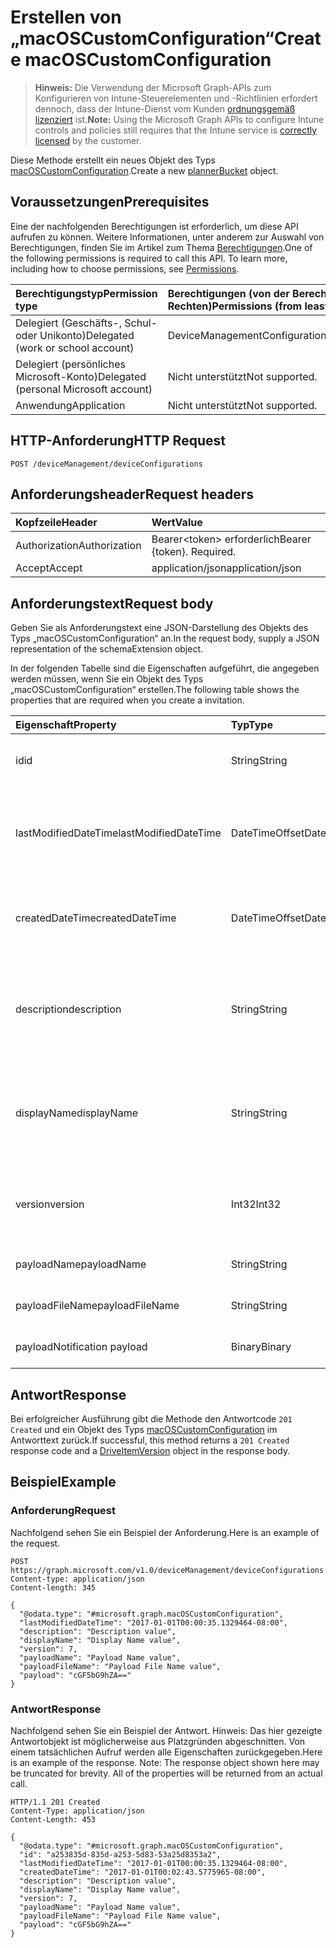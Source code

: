 # <a name="create-macoscustomconfiguration"></a><span data-ttu-id="5b36b-101">Erstellen von „macOSCustomConfiguration“</span><span class="sxs-lookup"><span data-stu-id="5b36b-101">Create macOSCustomConfiguration</span></span>

> <span data-ttu-id="5b36b-102">**Hinweis:** Die Verwendung der Microsoft Graph-APIs zum Konfigurieren von Intune-Steuerelementen und -Richtlinien erfordert dennoch, dass der Intune-Dienst vom Kunden [ordnungsgemäß lizenziert](https://go.microsoft.com/fwlink/?linkid=839381) ist.</span><span class="sxs-lookup"><span data-stu-id="5b36b-102">**Note:** Using the Microsoft Graph APIs to configure Intune controls and policies still requires that the Intune service is [correctly licensed](https://go.microsoft.com/fwlink/?linkid=839381) by the customer.</span></span>

<span data-ttu-id="5b36b-103">Diese Methode erstellt ein neues Objekt des Typs [macOSCustomConfiguration](../resources/intune_deviceconfig_macoscustomconfiguration.md).</span><span class="sxs-lookup"><span data-stu-id="5b36b-103">Create a new [plannerBucket](../resources/intune_deviceconfig_macoscustomconfiguration.md) object.</span></span>
## <a name="prerequisites"></a><span data-ttu-id="5b36b-104">Voraussetzungen</span><span class="sxs-lookup"><span data-stu-id="5b36b-104">Prerequisites</span></span>
<span data-ttu-id="5b36b-p101">Eine der nachfolgenden Berechtigungen ist erforderlich, um diese API aufrufen zu können. Weitere Informationen, unter anderem zur Auswahl von Berechtigungen, finden Sie im Artikel zum Thema [Berechtigungen](../../../concepts/permissions_reference.md).</span><span class="sxs-lookup"><span data-stu-id="5b36b-p101">One of the following permissions is required to call this API. To learn more, including how to choose permissions, see [Permissions](../../../concepts/permissions_reference.md).</span></span>

|<span data-ttu-id="5b36b-107">Berechtigungstyp</span><span class="sxs-lookup"><span data-stu-id="5b36b-107">Permission type</span></span>|<span data-ttu-id="5b36b-108">Berechtigungen (von der Berechtigung mit den meisten Rechten zu der mit den wenigsten Rechten)</span><span class="sxs-lookup"><span data-stu-id="5b36b-108">Permissions (from least to most privileged)</span></span>|
|:---|:---|
|<span data-ttu-id="5b36b-109">Delegiert (Geschäfts-, Schul- oder Unikonto)</span><span class="sxs-lookup"><span data-stu-id="5b36b-109">Delegated (work or school account)</span></span>|<span data-ttu-id="5b36b-110">DeviceManagementConfiguration.ReadWrite.All</span><span class="sxs-lookup"><span data-stu-id="5b36b-110">DeviceManagementConfiguration.ReadWrite.All</span></span>|
|<span data-ttu-id="5b36b-111">Delegiert (persönliches Microsoft-Konto)</span><span class="sxs-lookup"><span data-stu-id="5b36b-111">Delegated (personal Microsoft account)</span></span>|<span data-ttu-id="5b36b-112">Nicht unterstützt</span><span class="sxs-lookup"><span data-stu-id="5b36b-112">Not supported.</span></span>|
|<span data-ttu-id="5b36b-113">Anwendung</span><span class="sxs-lookup"><span data-stu-id="5b36b-113">Application</span></span>|<span data-ttu-id="5b36b-114">Nicht unterstützt</span><span class="sxs-lookup"><span data-stu-id="5b36b-114">Not supported.</span></span>|

## <a name="http-request"></a><span data-ttu-id="5b36b-115">HTTP-Anforderung</span><span class="sxs-lookup"><span data-stu-id="5b36b-115">HTTP Request</span></span>
<!-- {
  "blockType": "ignored"
}
-->
``` http
POST /deviceManagement/deviceConfigurations
```

## <a name="request-headers"></a><span data-ttu-id="5b36b-116">Anforderungsheader</span><span class="sxs-lookup"><span data-stu-id="5b36b-116">Request headers</span></span>
|<span data-ttu-id="5b36b-117">Kopfzeile</span><span class="sxs-lookup"><span data-stu-id="5b36b-117">Header</span></span>|<span data-ttu-id="5b36b-118">Wert</span><span class="sxs-lookup"><span data-stu-id="5b36b-118">Value</span></span>|
|:---|:---|
|<span data-ttu-id="5b36b-119">Authorization</span><span class="sxs-lookup"><span data-stu-id="5b36b-119">Authorization</span></span>|<span data-ttu-id="5b36b-120">Bearer&lt;token&gt; erforderlich</span><span class="sxs-lookup"><span data-stu-id="5b36b-120">Bearer {token}. Required.</span></span>|
|<span data-ttu-id="5b36b-121">Accept</span><span class="sxs-lookup"><span data-stu-id="5b36b-121">Accept</span></span>|<span data-ttu-id="5b36b-122">application/json</span><span class="sxs-lookup"><span data-stu-id="5b36b-122">application/json</span></span>|

## <a name="request-body"></a><span data-ttu-id="5b36b-123">Anforderungstext</span><span class="sxs-lookup"><span data-stu-id="5b36b-123">Request body</span></span>
<span data-ttu-id="5b36b-124">Geben Sie als Anforderungstext eine JSON-Darstellung des Objekts des Typs „macOSCustomConfiguration“ an.</span><span class="sxs-lookup"><span data-stu-id="5b36b-124">In the request body, supply a JSON representation of the schemaExtension object.</span></span>

<span data-ttu-id="5b36b-125">In der folgenden Tabelle sind die Eigenschaften aufgeführt, die angegeben werden müssen, wenn Sie ein Objekt des Typs „macOSCustomConfiguration“ erstellen.</span><span class="sxs-lookup"><span data-stu-id="5b36b-125">The following table shows the properties that are required when you create a invitation.</span></span>

|<span data-ttu-id="5b36b-126">Eigenschaft</span><span class="sxs-lookup"><span data-stu-id="5b36b-126">Property</span></span>|<span data-ttu-id="5b36b-127">Typ</span><span class="sxs-lookup"><span data-stu-id="5b36b-127">Type</span></span>|<span data-ttu-id="5b36b-128">Beschreibung</span><span class="sxs-lookup"><span data-stu-id="5b36b-128">Description</span></span>|
|:---|:---|:---|
|<span data-ttu-id="5b36b-129">id</span><span class="sxs-lookup"><span data-stu-id="5b36b-129">id</span></span>|<span data-ttu-id="5b36b-130">String</span><span class="sxs-lookup"><span data-stu-id="5b36b-130">String</span></span>|<span data-ttu-id="5b36b-131">Schlüssel der Entität.</span><span class="sxs-lookup"><span data-stu-id="5b36b-131">Key of the setting.</span></span> <span data-ttu-id="5b36b-132">Geerbt von [deviceConfiguration](../resources/intune_deviceconfig_deviceconfiguration.md).</span><span class="sxs-lookup"><span data-stu-id="5b36b-132">Inherited from [deviceConfiguration](../resources/intune_deviceconfig_deviceconfiguration.md)</span></span>|
|<span data-ttu-id="5b36b-133">lastModifiedDateTime</span><span class="sxs-lookup"><span data-stu-id="5b36b-133">lastModifiedDateTime</span></span>|<span data-ttu-id="5b36b-134">DateTimeOffset</span><span class="sxs-lookup"><span data-stu-id="5b36b-134">DateTimeOffset</span></span>|<span data-ttu-id="5b36b-135">Datum und Uhrzeit der letzten Änderung des Objekts.</span><span class="sxs-lookup"><span data-stu-id="5b36b-135">Indicates the date the object was last modified.</span></span> <span data-ttu-id="5b36b-136">Geerbt von [deviceConfiguration](../resources/intune_deviceconfig_deviceconfiguration.md).</span><span class="sxs-lookup"><span data-stu-id="5b36b-136">Inherited from [deviceConfiguration](../resources/intune_deviceconfig_deviceconfiguration.md)</span></span>|
|<span data-ttu-id="5b36b-137">createdDateTime</span><span class="sxs-lookup"><span data-stu-id="5b36b-137">createdDateTime</span></span>|<span data-ttu-id="5b36b-138">DateTimeOffset</span><span class="sxs-lookup"><span data-stu-id="5b36b-138">DateTimeOffset</span></span>|<span data-ttu-id="5b36b-139">Datum und Uhrzeit der Erstellung des Objekts.</span><span class="sxs-lookup"><span data-stu-id="5b36b-139">DateTime the object was created.</span></span> <span data-ttu-id="5b36b-140">Geerbt von [deviceConfiguration](../resources/intune_deviceconfig_deviceconfiguration.md).</span><span class="sxs-lookup"><span data-stu-id="5b36b-140">Inherited from [deviceConfiguration](../resources/intune_deviceconfig_deviceconfiguration.md)</span></span>|
|<span data-ttu-id="5b36b-141">description</span><span class="sxs-lookup"><span data-stu-id="5b36b-141">description</span></span>|<span data-ttu-id="5b36b-142">String</span><span class="sxs-lookup"><span data-stu-id="5b36b-142">String</span></span>|<span data-ttu-id="5b36b-143">Beschreibung der Gerätekonfiguration (vom Administrator festgelegt).</span><span class="sxs-lookup"><span data-stu-id="5b36b-143">Admin provided description of the Device Configuration.</span></span> <span data-ttu-id="5b36b-144">Geerbt von [deviceConfiguration](../resources/intune_deviceconfig_deviceconfiguration.md).</span><span class="sxs-lookup"><span data-stu-id="5b36b-144">Inherited from [deviceConfiguration](../resources/intune_deviceconfig_deviceconfiguration.md)</span></span>|
|<span data-ttu-id="5b36b-145">displayName</span><span class="sxs-lookup"><span data-stu-id="5b36b-145">displayName</span></span>|<span data-ttu-id="5b36b-146">String</span><span class="sxs-lookup"><span data-stu-id="5b36b-146">String</span></span>|<span data-ttu-id="5b36b-147">Name der Gerätekonfiguration (vom Administrator festgelegt).</span><span class="sxs-lookup"><span data-stu-id="5b36b-147">Admin provided name of the device configuration.</span></span> <span data-ttu-id="5b36b-148">Geerbt von [deviceConfiguration](../resources/intune_deviceconfig_deviceconfiguration.md).</span><span class="sxs-lookup"><span data-stu-id="5b36b-148">Inherited from [deviceConfiguration](../resources/intune_deviceconfig_deviceconfiguration.md)</span></span>|
|<span data-ttu-id="5b36b-149">version</span><span class="sxs-lookup"><span data-stu-id="5b36b-149">version</span></span>|<span data-ttu-id="5b36b-150">Int32</span><span class="sxs-lookup"><span data-stu-id="5b36b-150">Int32</span></span>|<span data-ttu-id="5b36b-151">Version der Gerätekonfiguration.</span><span class="sxs-lookup"><span data-stu-id="5b36b-151">Version of the device configuration.</span></span> <span data-ttu-id="5b36b-152">Geerbt von [deviceConfiguration](../resources/intune_deviceconfig_deviceconfiguration.md).</span><span class="sxs-lookup"><span data-stu-id="5b36b-152">Inherited from [deviceConfiguration](../resources/intune_deviceconfig_deviceconfiguration.md)</span></span>|
|<span data-ttu-id="5b36b-153">payloadName</span><span class="sxs-lookup"><span data-stu-id="5b36b-153">payloadName</span></span>|<span data-ttu-id="5b36b-154">String</span><span class="sxs-lookup"><span data-stu-id="5b36b-154">String</span></span>|<span data-ttu-id="5b36b-155">Name, der dem Benutzer angezeigt wird</span><span class="sxs-lookup"><span data-stu-id="5b36b-155">Name that is displayed to the user.</span></span>|
|<span data-ttu-id="5b36b-156">payloadFileName</span><span class="sxs-lookup"><span data-stu-id="5b36b-156">payloadFileName</span></span>|<span data-ttu-id="5b36b-157">String</span><span class="sxs-lookup"><span data-stu-id="5b36b-157">String</span></span>|<span data-ttu-id="5b36b-158">Name der Nutzlastdatei (\*.mobileconfig</span><span class="sxs-lookup"><span data-stu-id="5b36b-158">Payload file name (\*.mobileconfig</span></span> | <span data-ttu-id="5b36b-159">\*.xml)</span><span class="sxs-lookup"><span data-stu-id="5b36b-159">Xml</span></span>|
|<span data-ttu-id="5b36b-160">payload</span><span class="sxs-lookup"><span data-stu-id="5b36b-160">Notification payload</span></span>|<span data-ttu-id="5b36b-161">Binary</span><span class="sxs-lookup"><span data-stu-id="5b36b-161">Binary</span></span>|<span data-ttu-id="5b36b-162">Nutzlast</span><span class="sxs-lookup"><span data-stu-id="5b36b-162">Payload.</span></span> <span data-ttu-id="5b36b-163">(UTF8-codiertes Bytearray)</span><span class="sxs-lookup"><span data-stu-id="5b36b-163">(UTF8 encoded byte array)</span></span>|



## <a name="response"></a><span data-ttu-id="5b36b-164">Antwort</span><span class="sxs-lookup"><span data-stu-id="5b36b-164">Response</span></span>
<span data-ttu-id="5b36b-165">Bei erfolgreicher Ausführung gibt die Methode den Antwortcode `201 Created` und ein Objekt des Typs [macOSCustomConfiguration](../resources/intune_deviceconfig_macoscustomconfiguration.md) im Antworttext zurück.</span><span class="sxs-lookup"><span data-stu-id="5b36b-165">If successful, this method returns a `201 Created` response code and a [DriveItemVersion](../resources/intune_deviceconfig_macoscustomconfiguration.md) object in the response body.</span></span>

## <a name="example"></a><span data-ttu-id="5b36b-166">Beispiel</span><span class="sxs-lookup"><span data-stu-id="5b36b-166">Example</span></span>
### <a name="request"></a><span data-ttu-id="5b36b-167">Anforderung</span><span class="sxs-lookup"><span data-stu-id="5b36b-167">Request</span></span>
<span data-ttu-id="5b36b-168">Nachfolgend sehen Sie ein Beispiel der Anforderung.</span><span class="sxs-lookup"><span data-stu-id="5b36b-168">Here is an example of the request.</span></span>
``` http
POST https://graph.microsoft.com/v1.0/deviceManagement/deviceConfigurations
Content-type: application/json
Content-length: 345

{
  "@odata.type": "#microsoft.graph.macOSCustomConfiguration",
  "lastModifiedDateTime": "2017-01-01T00:00:35.1329464-08:00",
  "description": "Description value",
  "displayName": "Display Name value",
  "version": 7,
  "payloadName": "Payload Name value",
  "payloadFileName": "Payload File Name value",
  "payload": "cGF5bG9hZA=="
}
```

### <a name="response"></a><span data-ttu-id="5b36b-169">Antwort</span><span class="sxs-lookup"><span data-stu-id="5b36b-169">Response</span></span>
<span data-ttu-id="5b36b-p109">Nachfolgend sehen Sie ein Beispiel der Antwort. Hinweis: Das hier gezeigte Antwortobjekt ist möglicherweise aus Platzgründen abgeschnitten. Von einem tatsächlichen Aufruf werden alle Eigenschaften zurückgegeben.</span><span class="sxs-lookup"><span data-stu-id="5b36b-p109">Here is an example of the response. Note: The response object shown here may be truncated for brevity. All of the properties will be returned from an actual call.</span></span>
``` http
HTTP/1.1 201 Created
Content-Type: application/json
Content-Length: 453

{
  "@odata.type": "#microsoft.graph.macOSCustomConfiguration",
  "id": "a253835d-835d-a253-5d83-53a25d8353a2",
  "lastModifiedDateTime": "2017-01-01T00:00:35.1329464-08:00",
  "createdDateTime": "2017-01-01T00:02:43.5775965-08:00",
  "description": "Description value",
  "displayName": "Display Name value",
  "version": 7,
  "payloadName": "Payload Name value",
  "payloadFileName": "Payload File Name value",
  "payload": "cGF5bG9hZA=="
}
```



